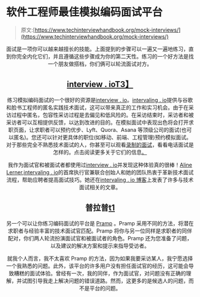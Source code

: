 # 软件工程师最佳模拟编码面试平台

> 原文:[https://www.techinterviewhandbook.org/mock-interviews/](https://www.techinterviewhandbook.org/mock-interviews/)

<header>

面试是一项你可以越来越擅长的技能。上面提到的步骤可以一遍又一遍地练习，直到你完全内化它们，并且遵循这些步骤成为你的第二天性。练习的一个好方法是找一个朋友做搭档，你们俩可以轮流面试对方。

## [interview . io](https://iio.sh/r/DMCa)[T3】](#interviewingio "Direct link to heading")

练习模拟编码面试的一个很好的资源是[interview . io](https://iio.sh/r/DMCa)。[intervaling . io](https://iio.sh/r/DMCa)提供与谷歌和脸书工程师的匿名实践技术面试，这可以带来真正的工作和实习机会。由于在采访过程中匿名，包容性采访过程是去偏见和低风险的。在采访结束时，采访者和被采访者可以互相提供反馈，以达到改进的目的。在模拟面试中表现出色将会打开求职页面，让求职者可以预约优步、Lyft、Quora、Asana 等顶级公司的面试(也可以匿名)。您还可以针对更具体的职位(如移动、前端、工程管理)预约模拟面试。对于那些完全不熟悉技术面试的人，你甚至可以观看[录制的面试](https://interviewing.io/recordings)，看看电话面试是怎样的。点击阅读更多关于它们的信息[。](https://techcrunch.com/2017/09/27/interviewing-io-hopes-to-close-the-engineer-diversity-gap-with-anonymous-interviews/)

我作为面试官和被面试者都使用过[interview . io](https://iio.sh/r/DMCa)并发现这种体验真的很棒！[Aline Lerner](https://twitter.com/alinelernerLLC),[intervaling . io](https://iio.sh/r/DMCa)的首席执行官兼联合创始人和她的团队热衷于革新技术面试流程，帮助应聘者提高面试技巧。她还在[intervaling . io 博客](http://blog.interviewing.io/)上发表了许多与技术面试相关的文章。

## 普拉普[t1](#pramp "Direct link to heading")

另一个可以让你练习编码面试的平台是 [Pramp](https://pramp.com) 。Pramp 采用不同的方法，将潜在求职者与经验丰富的技术面试官匹配。Pramp 将你与另一位同样是求职者的同伴配对，你们两人轮流扮演面试官和被面试者的角色。Pramp 还为您准备了问题，以及建议的解决方案和提示来指导受访者。

就我个人而言，我不太喜欢 Pramp 的方法，因为如果我要采访某人，我宁愿选择一个我熟悉的问题。此外，该平台的许多用户没有担任面试官的经历，这可能会导致糟糕的面试体验。曾经有一次，我的同伴，作为面试官，对问题没有正确的理解，并试图引导我走上解决问题的错误道路。然而，这更多的是候选人的问题，而不是平台的问题。

</header>